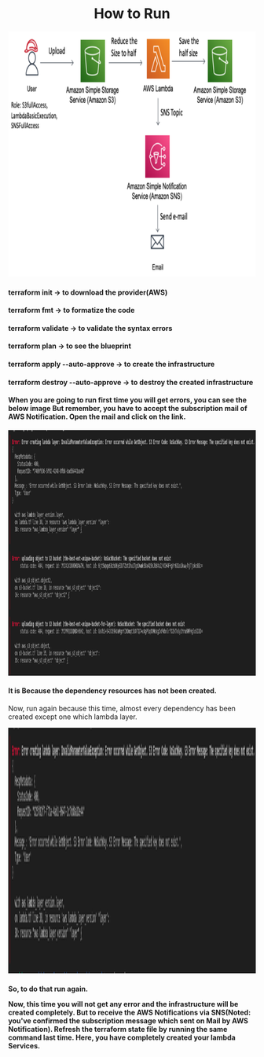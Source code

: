 <html>
<p><h1> <center> How to Run </center> </h1></p>
<center> <img src="Images/1_l6IUyyN-8J-bqdHzo2qhLA.png" width="1000" height="500"> </center>
<p>
<h4>terraform init -> to download the provider(AWS)</h4>
<h4>terraform fmt -> to formatize the code</h4>
<h4>terraform validate -> to validate the syntax errors</h4>
<h4>terraform plan -> to see the blueprint</h4>
<h4>terraform apply --auto-approve -> to create the infrastructure </h4>
<h4>terraform destroy --auto-approve -> to destroy the created infrastructure</h4>
</p>


<p>
<h4>When you are going to run first time you will get errors, you can see the below image
    But remember, you have to accept the subscription mail of AWS Notification. Open the mail and click on the link.</h4>
</p>
<img src="Images/Screenshot from 2022-11-23 20-37-16.png" width="1000" height="500">
 
<p>
<h4>It is Because the dependency resources has not been created.</h4>

</h4>Now, run again because this time, almost every dependency has been created except one which lambda layer.</h4>
</p>
<img src="Images/Screenshot from 2022-11-23 20-37-43.png" width="1000" height="500">

<p>
    <h4>
So, to do that run again.

Now, this time you will not get any error and the infrastructure will be created completely.
But to receive the AWS Notifications via SNS(Noted: you've confirmed the subscription message which sent on Mail by AWS Notification). Refresh the terraform state file by running the same command last time. 
Here, you have completely created your lambda Services.
    </h4>
</p>


</html>